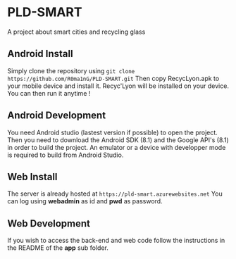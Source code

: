 # PLD-SMART
A project about smart cities and recycling glass

## Android Install
Simply clone the repository using ```git clone https://github.com/R0ma1nG/PLD-SMART.git```
Then copy RecycLyon.apk to your mobile device and install it.
Recyc'Lyon will be installed on your device. You can then run it anytime !

## Android Development
You need Android studio (lastest version if possible) to open the project. Then you need to download the Android SDK (8.1) and the Google API's (8.1) in order to build the project. An emulator or a device with developper mode is required to build from Android Studio.


## Web Install
The server is already hosted at ```https://pld-smart.azurewebsites.net```
You can log using **webadmin** as id and **pwd** as password.

## Web Development
If you wish to access the back-end and web code follow the instructions in the README of the **app** sub folder.
